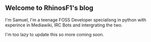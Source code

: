 ## Welcome to RhinosF1's blog

I'm Samuel, I'm a teenage FOSS Developer specialisng in python with experince in Mediawiki, IRC Bots and intergrating the two.

I'm too lazy to update this so more coming soon.
